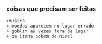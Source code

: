 ### coisas que precisam ser feitas

	>musica
	> moedas aparecem no lugar errado	
	> goblin as vezes fora de lugar
	> os itens sobem de nivel 